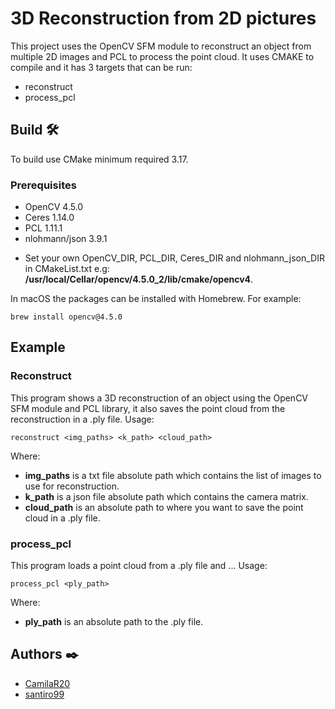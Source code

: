 # 3D Reconstruction from 2D pictures

This project uses the OpenCV SFM module to reconstruct an object from multiple 2D images and PCL to process the point cloud. It uses CMAKE to compile and it has 3 targets that can be run:
  - reconstruct
  - process_pcl
  
## Build 🛠️
To build use CMake minimum required 3.17.

### Prerequisites 
  - OpenCV 4.5.0 
  - Ceres 1.14.0
  - PCL 1.11.1
  - nlohmann/json 3.9.1
  
* Set your own OpenCV_DIR, PCL_DIR, Ceres_DIR and nlohmann_json_DIR in CMakeList.txt e.g: **/usr/local/Cellar/opencv/4.5.0_2/lib/cmake/opencv4**.

In macOS the packages can be installed with Homebrew. For example: 
```
brew install opencv@4.5.0
```

## Example 
### Reconstruct
This program shows a 3D reconstruction of an object using the OpenCV SFM module and PCL library, it also saves the point cloud from the reconstruction in a .ply file.
Usage:
```
reconstruct <img_paths> <k_path> <cloud_path>
```
Where:
  - **img_paths** is a txt file absolute path which contains the list of images to use for reconstruction.
  - **k_path** is a json file absolute path which contains the camera matrix.
  - **cloud_path** is an absolute path to where you want to save the point cloud in a .ply file.
  
### process_pcl
This program loads a point cloud from a .ply file and ...
Usage:
```
process_pcl <ply_path>
```
Where:
  - **ply_path** is an absolute path to the .ply file.

## Authors ✒️
* [CamilaR20](https://github.com/CamilaR20)
* [santiro99](https://github.com/santiro99)
